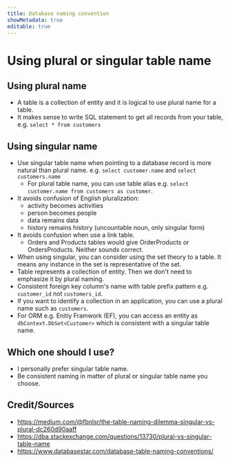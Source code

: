 ```yaml
---
title: Database naming convention
showMetadata: true
editable: true
---
```


# Using plural or singular table name

## Using plural name

- A table is a collection of entity and it is logical to use plural name for a table.
- It makes sense to write SQL statement to get all records from your table, e.g. `select * from customers`

## Using singular name

- Use singular table name when pointing to a database record is more natural than plural name. e.g.
  `select customer.name` and `select customers.name`
  - For plural table name, you can use table alias e.g. `select customer.name from customers as customer`.
- It avoids confusion of English pluralization:
  - activity becomes activities
  - person becomes people
  - data remains data
  - history remains history (uncountable noun, only singular form)
- It avoids confusion when use a link table.
  - Orders and Products tables would give OrderProducts or OrdersProducts. Neither sounds correct.
- When using singular, you can consider using the set theory to a table.
  It means any instance in the set is representative of the set.
- Table represents a collection of entity. Then we don't need to emphasize it by plural naming.
- Consistent foreign key column's name with table prefix pattern e.g. `customer_id` not `customers_id`.
- If you want to identify a collection in an application, you can use a plural name such as `customers`.
- For ORM e.g. Enitiy Framwork (EF), you can access an entity as `dbContext.DbSet<Customer>` which is consistent with a singular table name.

## Which one should I use?

- I personally prefer singular table name.
- Be consistent naming in matter of plural or singular table name you choose.

## Credit/Sources

- https://medium.com/@fbnlsr/the-table-naming-dilemma-singular-vs-plural-dc260d90aaff
- https://dba.stackexchange.com/questions/13730/plural-vs-singular-table-name
- https://www.databasestar.com/database-table-naming-conventions/
